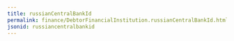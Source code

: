 ```yaml
---
title: russianCentralBankId
permalink: finance/DebtorFinancialInstitution.russianCentralBankId.html
jsonid: russiancentralbankid
---
```

